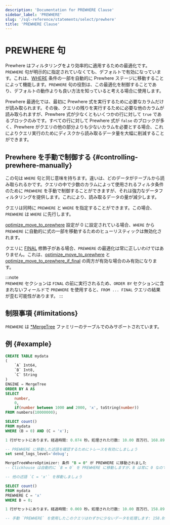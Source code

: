 ```yaml
---
description: 'Documentation for PREWHERE Clause'
sidebar_label: 'PREWHERE'
slug: '/sql-reference/statements/select/prewhere'
title: 'PREWHERE Clause'
---
```





# PREWHERE 句

Prewhere はフィルタリングをより効率的に適用するための最適化です。`PREWHERE` 句が明示的に指定されていなくても、デフォルトで有効になっています。これは、[WHERE](../../../sql-reference/statements/select/where.md) 条件の一部を自動的に Prewhere ステージに移動することによって機能します。`PREWHERE` 句の役割は、この最適化を制御することであり、デフォルトの動作よりも良い方法を知っていると考える場合に使用します。

Prewhere 最適化では、最初に Prewhere 式を実行するために必要なカラムだけが読み取られます。その後、クエリの残りを実行するために必要な他のカラムが読み取られますが、Prewhere 式が少なくともいくつかの行に対して `true` であるブロックのみです。すべての行に対して Prewhere 式が `false` のブロックが多く、Prewhere がクエリの他の部分よりも少ないカラムを必要とする場合、これによりクエリ実行のためにディスクから読み取るデータ量を大幅に削減することができます。

## Prewhere を手動で制御する {#controlling-prewhere-manually}

この句は `WHERE` 句と同じ意味を持ちます。違いは、どのデータがテーブルから読み取られるかです。クエリの中で少数のカラムによって使用されるフィルタ条件のために `PREWHERE` を手動で制御することができますが、それは強力なデータフィルタリングを提供します。これにより、読み取るデータの量が減少します。

クエリは同時に `PREWHERE` と `WHERE` を指定することができます。この場合、`PREWHERE` は `WHERE` に先行します。

[optimize_move_to_prewhere](../../../operations/settings/settings.md#optimize_move_to_prewhere) 設定が 0 に設定されている場合、`WHERE` から `PREWHERE` に自動的に式の一部を移動するためのヒューリスティックは無効化されます。

クエリに [FINAL](/sql-reference/statements/select/from#final-modifier) 修飾子がある場合、`PREWHERE` の最適化は常に正しいわけではありません。これは、[optimize_move_to_prewhere](../../../operations/settings/settings.md#optimize_move_to_prewhere) と [optimize_move_to_prewhere_if_final](../../../operations/settings/settings.md#optimize_move_to_prewhere_if_final) の両方が有効な場合のみ有効になります。

:::note    
`PREWHERE` セクションは `FINAL` の前に実行されるため、`ORDER BY` セクションに含まれないフィールドで `PREWHERE` を使用すると、`FROM ... FINAL` クエリの結果が歪む可能性があります。
:::

## 制限事項 {#limitations}

`PREWHERE` は [*MergeTree](../../../engines/table-engines/mergetree-family/index.md) ファミリーのテーブルでのみサポートされています。

## 例 {#example}

```sql
CREATE TABLE mydata
(
    `A` Int64,
    `B` Int8,
    `C` String
)
ENGINE = MergeTree
ORDER BY A AS
SELECT
    number,
    0,
    if(number between 1000 and 2000, 'x', toString(number))
FROM numbers(10000000);

SELECT count()
FROM mydata
WHERE (B = 0) AND (C = 'x');

1 行がセットにあります。経過時間: 0.074 秒。処理された行数: 10.00 百万行、168.89 MB (134.98 百万行/秒、2.28 GB/秒)。

-- PREWHERE に移動した述語を確認するためにトレースを有効にしましょう
set send_logs_level='debug';

MergeTreeWhereOptimizer: 条件 "B = 0" が PREWHERE に移動されました  
-- Clickhouse は自動的に `B = 0` を PREWHERE に移動しますが、B は常に 0 なので意味がありません。

-- 他の述語 `C = 'x'` を移動しましょう 

SELECT count()
FROM mydata
PREWHERE C = 'x'
WHERE B = 0;

1 行がセットにあります。経過時間: 0.069 秒。処理された行数: 10.00 百万行、158.89 MB (144.90 百万行/秒、2.30 GB/秒)。

-- 手動 `PREWHERE` を使用したこのクエリはわずかに少ないデータを処理します: 158.89 MB 対 168.89 MB
```
